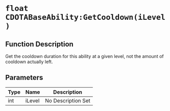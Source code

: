 # `float CDOTABaseAbility:GetCooldown(iLevel )`
## Function Description
Get the cooldown duration for this ability at a given level, not the amount of cooldown actually left.
## Parameters
Type|Name|Description
--|--|--
int|iLevel|No Description Set

